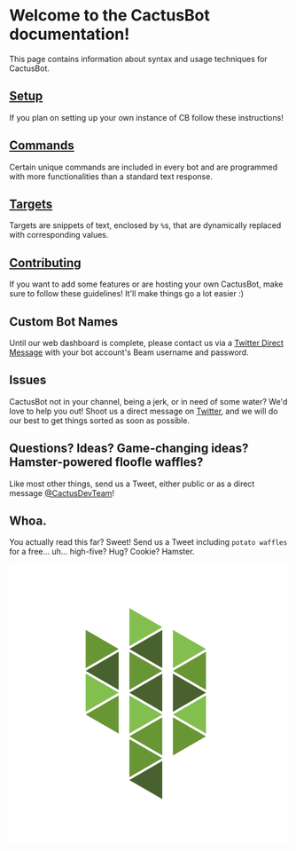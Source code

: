 # Welcome to the CactusBot documentation!
This page contains information about syntax and usage techniques for CactusBot.
## [Setup](setup.md)
If you plan on setting up your own instance of CB follow these instructions!

## [Commands](commands.md)
Certain unique commands are included in every bot and are programmed with
more functionalities than a standard text response.

## [Targets](targets.md)
Targets are snippets of text, enclosed by `%`s, that are dynamically
replaced with corresponding values.

## [Contributing](contributing.md)
If you want to add some features or are hosting your own CactusBot, make sure to
follow these guidelines! It'll make things go a lot easier :)

## Custom Bot Names
Until our web dashboard is complete, please contact us via a
[Twitter Direct Message](https://twitter.com/CactusDevTeam) with your bot account's Beam username and password.

## Issues
CactusBot not in your channel, being a jerk, or in need of some water?
We'd love to help you out! Shoot us a direct message on
[Twitter](https://twitter.com/CactusDevTeam), and we will do our best to get
things sorted as soon as possible.

## Questions? Ideas? Game-changing ideas? Hamster-powered floofle waffles?
Like most other things, send us a Tweet, either public or as a direct message
[@CactusDevTeam](https://twitter.com/CactusDevTeam)!

## Whoa.
You actually read this far? Sweet! Send us a Tweet including `potato waffles`
for a free... uh... high-five? Hug? Cookie? Hamster.

![cactus.png](cactus.png)
